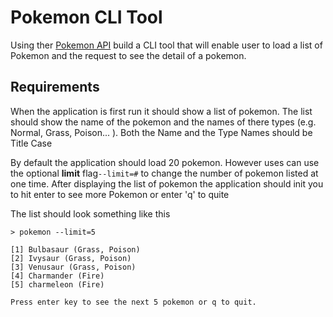 # Pokemon CLI Tool

Using ther [Pokemon API](https://pokeapi.co/) build a CLI tool that will enable user to load a list of Pokemon and the request to see the detail of a pokemon.

## Requirements

When the application is first run it should show a list of pokemon. The list should show the name of the pokemon and the names of there types (e.g. Normal, Grass, Poison... ). Both the Name and the Type Names should be Title Case

By default the application should load 20 pokemon. However uses can use the optional **limit** flag`--limit=#` to change the number of pokemon listed at one time. After displaying the list of pokemon the application should init you to hit enter to see more Pokemon or enter 'q' to quite

The list should look something like this

```shell
> pokemon --limit=5

[1] Bulbasaur (Grass, Poison)
[2] Ivysaur (Grass, Poison)
[3] Venusaur (Grass, Poison)
[4] Charmander (Fire)
[5] charmeleon (Fire)

Press enter key to see the next 5 pokemon or q to quit.
```

